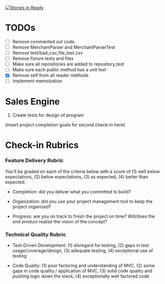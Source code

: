[![Stories in Ready](https://badge.waffle.io/Jpease1020/sales_engine.png?label=ready&title=Ready)](https://waffle.io/Jpease1020/sales_engine)
# TODOs
- [ ] Remove commented out code.
- [ ] Remove MerchantParser and MerchantParserTest
- [ ] Remove test/bad_csv_file_test.csv
- [ ] Remove fixture tests and files
- [ ] Make sure all repositories are added to repository_test
- [ ] Make sure each public method has a unit test
- [X] Remove self from all reader methods
- [ ] Implement memoization

# Sales Engine

1. Create tests for design of program

(insert project completion goals for second check-in here)

# Check-in Rubrics

### Feature Delivery Rubric

You’ll be graded on each of the criteria below with a score of (1) well below expectations, (2) below expectations, (3) as expected, (4) better than expected.

* Completion: did you deliver what you committed to build?

* Organization: did you use your project management tool to keep the project organized?

* Progress: are you on track to finish the project on time? Will/does the end product realize the vision of the concept?

### Technical Quality Rubric

* Test-Driven Development: (1) disregard for testing, (2) gaps in test usage/coverage/design, (3) adequate testing, (4) exceptional use of testing

* Code Quality: (1) poor factoring and understanding of MVC, (2) some gaps in code quality / application of MVC, (3) solid code quality and pushing logic down the stack, (4) exceptionally well factored code
